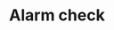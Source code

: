 ---
title: Alarm check
tags: ["alarm", "check", "verify", "confirm", "notification", "alert", "reminder"]
icon: alarm-check
svg: '<svg xmlns="http://www.w3.org/2000/svg" width="24" height="24" fill="none" viewBox="0 0 24 24" stroke-width="1.5" stroke-linecap="round" stroke-linejoin="round" stroke="currentColor"><path d="M3 5.231 6.15 3M21 5.231 17.85 3M20 13a8 8 0 1 1-16 0 8 8 0 0 1 16 0"/><path d="m10 13.323 1.379 1.575a.299.299 0 0 0 .466-.022l2.8-3.876"/></svg>'
---
